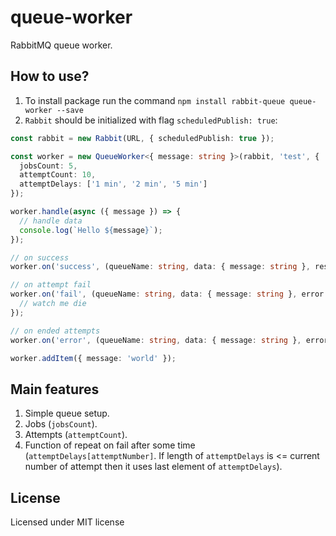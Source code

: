 # queue-worker

RabbitMQ queue worker.

## How to use?

1. To install package run the command `npm install rabbit-queue queue-worker --save`
2. `Rabbit` should be initialized with flag `scheduledPublish: true`:

```typescript
const rabbit = new Rabbit(URL, { scheduledPublish: true });

const worker = new QueueWorker<{ message: string }>(rabbit, 'test', {
  jobsCount: 5,
  attemptCount: 10,
  attemptDelays: ['1 min', '2 min', '5 min']
});

worker.handle(async ({ message }) => {
  // handle data
  console.log(`Hello ${message}`);
});

// on success
worker.on('success', (queueName: string, data: { message: string }, result: any) => {});

// on attempt fail
worker.on('fail', (queueName: string, data: { message: string }, error: any) => {
  // watch me die
});

// on ended attempts
worker.on('error', (queueName: string, data: { message: string }, errors: any[]) => {});

worker.addItem({ message: 'world' });
```

## Main features

1. Simple queue setup.
2. Jobs (`jobsCount`).
3. Attempts (`attemptCount`).
4. Function of repeat on fail after some time (`attemptDelays[attemptNumber]`.
   If length of `attemptDelays` is <= current number of attempt then it uses last element of `attemptDelays`).

## License

Licensed under MIT license
